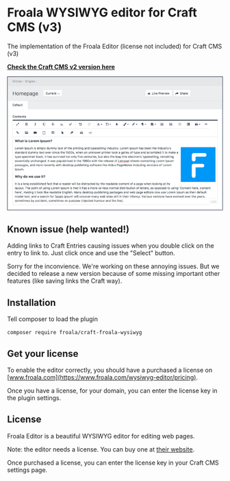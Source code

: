 # Froala WYSIWYG editor for Craft CMS (v3)

The implementation of the Froala Editor (license not included) for Craft CMS (v3)

__[Check the Craft CMS v2 version here](https://github.com/froala/Craft-Froala-WYSIWYG/)__

![Entry Field Example](screenshots/editor-on-entry.png "Entry Field Example")

## Known issue (help wanted!)

Adding links to Craft Entries causing issues when you double click on the entry to link to. Just click once and use the "Select" button.

Sorry for the inconvience. We're working on these annoying issues. But we decided to release a new version because of some missing important other features (like saving links the Craft way).

## Installation

Tell composer to load the plugin

```terminal
composer require froala/craft-froala-wysiwyg
```

## Get your license

To enable the editor correctly, you should have a purchased a license on [www.froala.com](https://www.froala.com/wysiwyg-editor/pricing).

Once you have a license, for your domain, you can enter the license key in the plugin settings.

## License

Froala Editor is a beautiful WYSIWYG editor for editing web pages.

Note: the editor needs a license. You can buy one at [their website](https://www.froala.com/wysiwyg-editor/pricing).

Once purchased a license, you can enter the license key in your Craft CMS settings page.